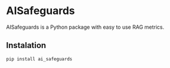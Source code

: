 # AISafeguards

AISafeguards is a Python package with easy to use RAG metrics.

## Instalation
```
pip install ai_safeguards
```